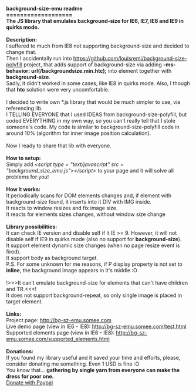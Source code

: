 <b>background-size-emu readme<br />===================<br />The JS library that emulates background-size for IE6, IE7, IE8 and IE9 in quirks mode.</b><br />
<br />
<b>Description:</b><br />
I suffered to much from IE8 not supporting background-size and decided to change that.<br />
Then I accidentally run into <a href = "https://github.com/louisremi/background-size-polyfill">https://github.com/louisremi/background-size-polyfill</a> project, that adds support of background-size via adding <b>-ms-behavior: url(/backgroundsize.min.htc);</b> into element together with <b>background-size</b>.<br />
Sadly, it didn't worked in some cases, like IE8 in quirks mode. Also, I though that <b>htc</b> solution were very uncomfortable.<br />
<br />
I decided to write own *.js library that would be much simpler to use, via referencing lib.<br />
I TELLING EVERYONE that I used IDEAS from background-size-polyfill, but coded EVERYTHING in my own way, so you can't really tell that I stole someone's code. My code is similar to background-size-polyfill code in around 10% (algorithm for inner image position calculation).<br />
<br />
Now I ready to share that lib with everyone.<br />
<br />
<b>How to setup:</b><br />
Simply add <i>&lt;script type = "text/javascript" src = "background_size_emu.js"&gt;&lt;/script&gt;</i> to your page and it will solve all problems for you!<br />
<br />
<b>How it works:</b><br />
It periodically scans for DOM elements changes and, if element with background-size found, it inserts into it DIV with IMG inside.<br />
It reacts to window resizes and fix image size.<br />
It reacts for elements sizes changes, without window size change<br />
<br />
<b>Library possibilities:</b><br />
It can check IE version and disable self if it IE >= 9. However, it will not disable self if IE9 in quirks mode (also no support for <b>background-size</b>).<br />
It support element dynamic size changes (when no page resize event is fired).<br />
It support body as background target.<br />
P.S. For some unknown for me reasons, if P display property is not set to <b>inline</b>, the background image appears in it's middle :O<br />
<br />
!>>>It can't emulate background-size for elements that can't have children and TR.<<<!<br />
It does not support background-repeat, so only single image is placed in target element.<br />
<br />
<b>Links:</b><br />
Project page: <a href = "http://bg-sz-emu.somee.com">http://bg-sz-emu.somee.com</a><br />
Live demo page (view in IE6 - IE8): <a href = "http://bg-sz-emu.somee.com/test.html">http://bg-sz-emu.somee.com/test.html</a><br />
Supported elements page (view in IE6 - IE8): <a href = "http://bg-sz-emu.somee.com/supported_elements.html">http://bg-sz-emu.somee.com/supported_elements.html</a><br />
<br />
<b>Donations:</b><br />
If you found my library useful and it saved your time and efforts, please, consider donating me something. Even 1 USD is fine :O<br />
You know that... <b>gathering by single yarn from everyone can make the dress for poor one.</b><br />
<a href = "https://www.paypal.com/cgi-bin/webscr?cmd=_donations&business=metafalica%40gmx%2ecom&lc=US&currency_code=USD&bn=PP%2dDonationsBF%3abtn_donateCC_LG%2egif%3aNonHosted">Donate with Paypal</a>
